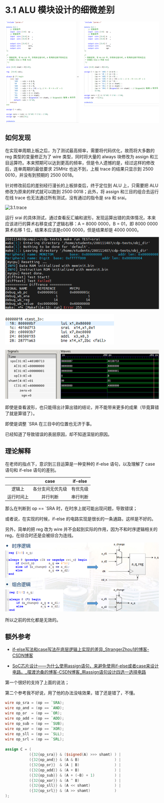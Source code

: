 # 3.1 ALU 模块设计的细微差别

![ALU_diff](../_images/ALU_diff.png)

## 如何发现

在实现单周期上板之后，为了测试最高频率，需要将代码优化，故而将大多数的 reg 类型的变量修正为了 wire 类型，同时将大量的 always 块修改为 assign 和三目运算符。本来预期可以达到更高的频率，但是令人遗憾的是，经过这样的修改后，连单周期的最低要求 25MHz 也达不到，上板 trace 的结果只显示到 2500 0010，并没有到预期的 2500 0018。

针对修改前后的差别经行漫长的上板排查后，终于定位到 ALU 上，只需要把 ALU 修改为原来的样式就可以跑到 2500 0018；此外，将 assign 和三目的组合去运行在线 trace 也无法通过所有测试，没有通过的指令是 sra 和 srai。

![3.1.trace](../_images/3.1.trace.png)

运行 srai 的具体测试，通过查看反汇编和波形，发现运算出错的具体情况，本来应该进行的算术右移变成了逻辑右移：A = 8000 0000，B = 01，即 8000 0000 算术右移 1 位，结果本应该是c000 0000，但是结果却是 4000 0000。

![3.1.trace.srai](../_images/3.1.trace.srai.png)

![3.1.trace.dump](../_images/3.1.trace.dump.png)

![3.1.trace.wave](../_images/3.1.trace.wave.png)

即使是查看波形，也只能得出计算出错的结论，并不能带来更多的成果（毕竟算错了就是算错了）。

即使是调整 `SRA 在三目中的位置也无济于事。

已经知道了导致错误的表层原因，却不知道深层的原因。

## 理论解释

在老师的指点下，意识到三目运算是一种变种的 if-else 语句，以及理解了 case 语句和 if-else 语句的差别。

|            |       case       | if-else  |
| :--------: | :--------------: | :------: |
|   逻辑上   | 各分支间无优先级 | 有优先级 |
| 运行时间上 |     并行判断     | 串行判断 |

那么在判断到 op == `SRA 时，在时序上就可能出现问题，导致错误；

或者说，在实现的时候，if-else 的电路实现是很长的一条通路，这样是不好的。

另外，简单的把 reg 改为 wire 并不会起到实际的作用，因为不和时序逻辑相关的 reg，在综合时还是会被综合为连线。

![3.1.clk.reg](../_images/3.1.clk.reg.png)

所以之前的优化都是无效的。

## 额外参考

- [if-else写法和case写法在底层逻辑上实现的差异_StrangerZhou1的博客-CSDN博客](https://blog.csdn.net/m0_51261356/article/details/112907353)

- [SoC芯片设计——为什么使用assign语句，来避免使用if-else或者case来设计电路。_摆渡沧桑的博客-CSDN博客_用assign语句设计四选一选择电路](https://weivid.blog.csdn.net/article/details/108825998)

第一个很好的支持了上面的说法；

第二个参考我不好说，用了他的办法没啥效果，错了还是错了，不懂。

```verilog
wire op_sra = (op == `SRA);
wire op_and = (op == `AND);
wire op_or  = (op == `OR);
wire op_add = (op == `ADD);
wire op_sub = (op == `SUB);
wire op_xor = (op == `XOR);
wire op_sll = (op == `SLL);
wire op_srl = (op == `SRL);

assign C = (
           ({32{op_sra}} & ($signed(A) >>> shamt) ) |
           ({32{op_and}} & (A & B)                ) |
           ({32{op_or}}  & (A | B)                ) |
           ({32{op_add}} & (A + B)                ) |
           ({32{op_sub}} & (A + (~B) + 1)         ) |
           ({32{op_xor}} & (A ^ B)                ) |
           ({32{op_sll}} & (A << shamt)           ) |
           ({32{op_srl}} & (A >> shamt)           )
);
```

